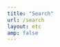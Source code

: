 ```yaml
---
title: "Search"
url: /search
layout: etc
amp: false
---
```


<!-- markdownlint-disable -->
<script type="text/javascript" src="/js/search.js"></script>

<div id="search"></div>
<!-- markdownlint-enable -->
